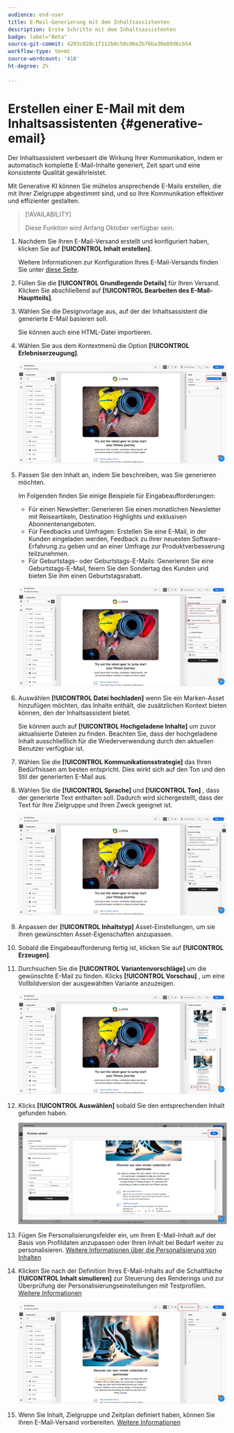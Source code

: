 ```yaml
---
audience: end-user
title: E-Mail-Generierung mit dem Inhaltsassistenten
description: Erste Schritte mit dem Inhaltsassistenten
badge: label="Beta"
source-git-commit: 4203c828c1f112b0c50c06e2b76ba30e89d6cb54
workflow-type: tm+mt
source-wordcount: '418'
ht-degree: 2%

---
```


# Erstellen einer E-Mail mit dem Inhaltsassistenten {#generative-email}

Der Inhaltsassistent verbessert die Wirkung Ihrer Kommunikation, indem er automatisch komplette E-Mail-Inhalte generiert, Zeit spart und eine konsistente Qualität gewährleistet.

Mit Generative KI können Sie mühelos ansprechende E-Mails erstellen, die mit Ihrer Zielgruppe abgestimmt sind, und so Ihre Kommunikation effektiver und effizienter gestalten.


>[!AVAILABILITY]
>
>Diese Funktion wird Anfang Oktober verfügbar sein.


1. Nachdem Sie Ihren E-Mail-Versand erstellt und konfiguriert haben, klicken Sie auf **[!UICONTROL Inhalt erstellen]**.

   Weitere Informationen zur Konfiguration Ihres E-Mail-Versands finden Sie unter [diese Seite](../content/create-email-content.md).

1. Füllen Sie die **[!UICONTROL Grundlegende Details]** für Ihren Versand. Klicken Sie abschließend auf **[!UICONTROL Bearbeiten des E-Mail-Hauptteils]**.

1. Wählen Sie die Designvorlage aus, auf der der Inhaltsassistent die generierte E-Mail basieren soll.

   Sie können auch eine HTML-Datei importieren.

1. Wählen Sie aus dem Kontextmenü die Option **[!UICONTROL Erlebniserzeugung]**.

   ![](assets/email-genai-1.png)

1. Passen Sie den Inhalt an, indem Sie beschreiben, was Sie generieren möchten.

   Im Folgenden finden Sie einige Beispiele für Eingabeaufforderungen:

   * Für einen Newsletter: Generieren Sie einen monatlichen Newsletter mit Reiseartikeln, Destination Highlights und exklusiven Abonnentenangeboten.
   * Für Feedbacks und Umfragen: Erstellen Sie eine E-Mail, in der Kunden eingeladen werden, Feedback zu ihrer neuesten Software-Erfahrung zu geben und an einer Umfrage zur Produktverbesserung teilzunehmen.
   * Für Geburtstags- oder Geburtstags-E-Mails: Generieren Sie eine Geburtstags-E-Mail, feiern Sie den Sondertag des Kunden und bieten Sie ihm einen Geburtstagsrabatt.

   ![](assets/email-genai-2.png)

1. Auswählen **[!UICONTROL Datei hochladen]** wenn Sie ein Marken-Asset hinzufügen möchten, das Inhalte enthält, die zusätzlichen Kontext bieten können, den der Inhaltsassistent bietet.

   Sie können auch auf **[!UICONTROL Hochgeladene Inhalte]** um zuvor aktualisierte Dateien zu finden. Beachten Sie, dass der hochgeladene Inhalt ausschließlich für die Wiederverwendung durch den aktuellen Benutzer verfügbar ist.

1. Wählen Sie die **[!UICONTROL Kommunikationsstrategie]** das Ihren Bedürfnissen am besten entspricht. Dies wirkt sich auf den Ton und den Stil der generierten E-Mail aus.

1. Wählen Sie die **[!UICONTROL Sprache]** und **[!UICONTROL Ton]** , dass der generierte Text enthalten soll. Dadurch wird sichergestellt, dass der Text für Ihre Zielgruppe und Ihren Zweck geeignet ist.

   ![](assets/email-genai-3.png)

1. Anpassen der **[!UICONTROL Inhaltstyp]** Asset-Einstellungen, um sie Ihren gewünschten Asset-Eigenschaften anzupassen.

1. Sobald die Eingabeaufforderung fertig ist, klicken Sie auf **[!UICONTROL Erzeugen]**.

1. Durchsuchen Sie die **[!UICONTROL Variantenvorschläge]** um die gewünschte E-Mail zu finden. Klicks **[!UICONTROL Vorschau]** , um eine Vollbildversion der ausgewählten Variante anzuzeigen.

   ![](assets/email-genai-4.png)

1. Klicks **[!UICONTROL Auswählen]** sobald Sie den entsprechenden Inhalt gefunden haben.

   ![](assets/email-genai-5.png)

1. Fügen Sie Personalisierungsfelder ein, um Ihren E-Mail-Inhalt auf der Basis von Profildaten anzupassen oder Ihren Inhalt bei Bedarf weiter zu personalisieren. [Weitere Informationen über die Personalisierung von Inhalten](../personalization/personalize.md)

1. Klicken Sie nach der Definition Ihres E-Mail-Inhalts auf die Schaltfläche **[!UICONTROL Inhalt simulieren]** zur Steuerung des Renderings und zur Überprüfung der Personalisierungseinstellungen mit Testprofilen.  [Weitere Informationen](../preview-test/preview-content.md)

   ![](assets/email-genai-6.png)

1. Wenn Sie Inhalt, Zielgruppe und Zeitplan definiert haben, können Sie Ihren E-Mail-Versand vorbereiten. [Weitere Informationen](../monitor/prepare-send.md)

